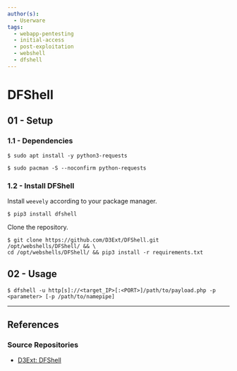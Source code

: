 ```yaml
---
author(s):
  - Userware
tags:
  - webapp-pentesting
  - initial-access
  - post-exploitation
  - webshell
  - dfshell
---
```

# DFShell

## 01 - Setup

### 1.1 - Dependencies

```
$ sudo apt install -y python3-requests

$ sudo pacman -S --noconfirm python-requests
```

### 1.2 - Install DFShell

Install `weevely` according to your package manager.

```
$ pip3 install dfshell
```

Clone the repository.

```
$ git clone https://github.com/D3Ext/DFShell.git /opt/webshells/DFShell/ && \
cd /opt/webshells/DFShell/ && pip3 install -r requirements.txt
```

## 02 - Usage

```
$ dfshell -u http[s]://<target_IP>[:<PORT>]/path/to/payload.php -p <parameter> [-p /path/to/namepipe]
```

---
## References

### Source Repositories

- [D3Ext: DFShell](https://github.com/D3Ext/DFShell)